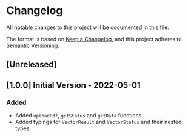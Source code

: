 # Changelog

All notable changes to this project will be documented in this file.

The format is based on [Keep a Changelog](https://keepachangelog.com/en/1.0.0/),
and this project adheres to [Semantic Versioning](https://semver.org/spec/v2.0.0.html).

## [Unreleased]

## [1.0.0] Initial Version - 2022-05-01

### Added

- Added `uploadPdf`, `getStatus` and `getData` functions.
- Added typings for `VectorResult` and `VectorStatus` and their nested types.
